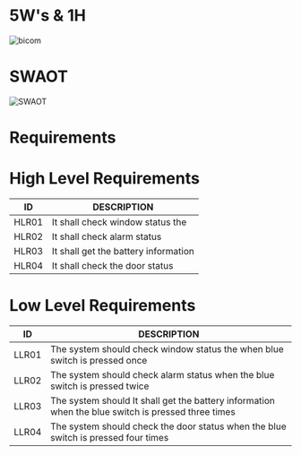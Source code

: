 # 5W's & 1H
![bicom](https://user-images.githubusercontent.com/88649955/157691122-58a41787-9fcd-4cff-8ba2-341ae007baab.jpg)
# SWAOT
![SWAOT](https://user-images.githubusercontent.com/88649955/157680427-c99aeb46-9a22-4a40-b566-3ec8670d67ac.JPG)

# Requirements

# High Level Requirements
 
|  ID                                        |      DESCRIPTION  |
|-------------------------------------------------------------|---
|  HLR01                                     |   It shall check window status the       |
|  HLR02                                     |  It shall check alarm status         |
|  HLR03                                     |  It shall get the battery information   |
|  HLR04                                    |  It shall check the door status     |

# Low Level Requirements

| ID                                      |    DESCRIPTION                |
|------------------------------------------------------------------------|-------
|LLR01                                    |   The system should  check window status the  when blue switch is pressed once   |
|LLR02                                    |   The system should  check alarm status   when the blue switch is pressed twice|
|LLR03                                    |   The system should  It shall get the battery information when the blue switch is pressed three times |
|LLR04                                    |   The system should check the door status when the blue switch is pressed four times |


 









